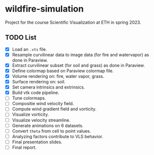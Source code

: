 # wildfire-simulation
Project for the course Scientific Visualization at ETH in spring 2023.

## TODO List
- [X] Load an `.vts` file.
- [X] Resample curvilinear data to image data (for fire and watervapor) as done in Paraview.
- [X] Extract curvilinear subset (for soil and grass) as done in Paraview.
- [X] Define colormap based on Paraview colormap file.
- [X] Volume rendering on: fire, water vapor, grass.
- [X] Surface rendering on: soil.
- [X] Set camera intrinsics and extrinsics.
- [X] Build vtk code pipeline.
- [ ] Tune colormaps.
- [ ] Compositie wind velocity field.
- [ ] Compute wind gradient field and vorticity.
- [ ] Visualize vorticity. 
- [ ] Visualize velocity streamline. 
- [ ] Generate animations on 6 datasets.
- [ ] Convert `theta` from cell to point values.
- [ ] Analyzing factors contribute to VLS behavior.
- [ ] Final presentation slides.
- [ ] Final report.
